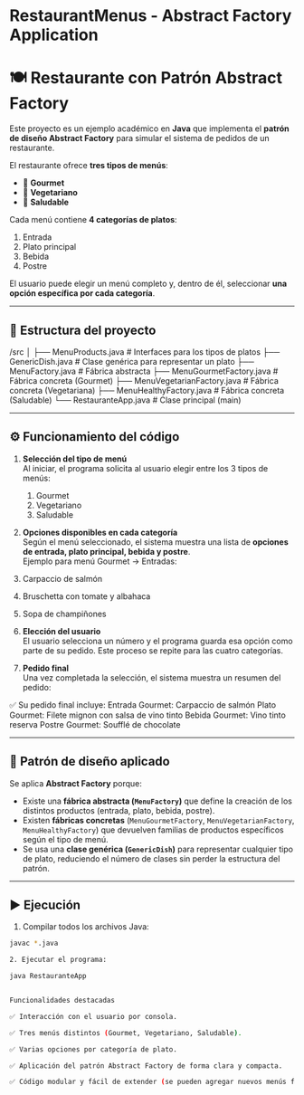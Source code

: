 # RestaurantMenus - Abstract Factory Application 
# 🍽️ Restaurante con Patrón Abstract Factory

Este proyecto es un ejemplo académico en **Java** que implementa el **patrón de diseño Abstract Factory** para simular el sistema de pedidos de un restaurante.  

El restaurante ofrece **tres tipos de menús**:
- 🥩 **Gourmet**  
- 🥗 **Vegetariano**  
- 🥦 **Saludable**  

Cada menú contiene **4 categorías de platos**:
1. Entrada  
2. Plato principal  
3. Bebida  
4. Postre  

El usuario puede elegir un menú completo y, dentro de él, seleccionar **una opción específica por cada categoría**.

---

## 📂 Estructura del proyecto

/src
│
├── MenuProducts.java # Interfaces para los tipos de platos
├── GenericDish.java # Clase genérica para representar un plato
├── MenuFactory.java # Fábrica abstracta
├── MenuGourmetFactory.java # Fábrica concreta (Gourmet)
├── MenuVegetarianFactory.java # Fábrica concreta (Vegetariana)
├── MenuHealthyFactory.java # Fábrica concreta (Saludable)
└── RestauranteApp.java # Clase principal (main)

---

## ⚙️ Funcionamiento del código

1. **Selección del tipo de menú**  
   Al iniciar, el programa solicita al usuario elegir entre los 3 tipos de menús:
   1. Gourmet
   2. Vegetariano
   3. Saludable

   
2. **Opciones disponibles en cada categoría**  
Según el menú seleccionado, el sistema muestra una lista de **opciones de entrada, plato principal, bebida y postre**.  
Ejemplo para menú Gourmet → Entradas:  

1. Carpaccio de salmón
2. Bruschetta con tomate y albahaca
3. Sopa de champiñones


3. **Elección del usuario**  
El usuario selecciona un número y el programa guarda esa opción como parte de su pedido. Este proceso se repite para las cuatro categorías.

4. **Pedido final**  
Una vez completada la selección, el sistema muestra un resumen del pedido:

✅ Su pedido final incluye:
Entrada Gourmet: Carpaccio de salmón
Plato Gourmet: Filete mignon con salsa de vino tinto
Bebida Gourmet: Vino tinto reserva
Postre Gourmet: Soufflé de chocolate


---

## 🧩 Patrón de diseño aplicado

Se aplica **Abstract Factory** porque:
- Existe una **fábrica abstracta (`MenuFactory`)** que define la creación de los distintos productos (entrada, plato, bebida, postre).  
- Existen **fábricas concretas** (`MenuGourmetFactory`, `MenuVegetarianFactory`, `MenuHealthyFactory`) que devuelven familias de productos específicos según el tipo de menú.  
- Se usa una **clase genérica (`GenericDish`)** para representar cualquier tipo de plato, reduciendo el número de clases sin perder la estructura del patrón.  

---

## ▶️ Ejecución

1. Compilar todos los archivos Java:
```bash
javac *.java

2. Ejecutar el programa:

java RestauranteApp


Funcionalidades destacadas

✅ Interacción con el usuario por consola.

✅ Tres menús distintos (Gourmet, Vegetariano, Saludable).

✅ Varias opciones por categoría de plato.

✅ Aplicación del patrón Abstract Factory de forma clara y compacta.

✅ Código modular y fácil de extender (se pueden agregar nuevos menús fácilmente).
